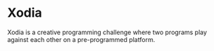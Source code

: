 # Xodia
Xodia is a creative programming challenge where  two programs play against each other on a pre-programmed platform.
